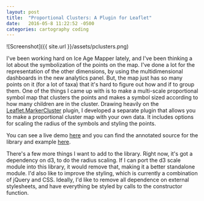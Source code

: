 ```yaml
---
layout: post
title:  "Proportional Clusters: A Plugin for Leaflet"
date:   2016-05-8 11:22:52 -0500
categories: cartography coding
---
```


![Screenshot]({{ site.url }}/assets/pclusters.png)

I've been working hard on Ice Age Mapper lately, and I've been thinking a lot about the symbolization of the points on the map. I've done a lot for the representation of the other dimensions, by using the multidimensional dashboards in the new analytics panel. But, the map just has so many points on it (for a lot of taxa) that it's hard to figure out how and if to group them. One of the things I came up with is to make a multi-scale proportional symbol map that clusters the points and makes a symbol sized according to how many children are in the cluster. Drawing heavily on the [Leaflet.MarkerCluster](https://github.com/Leaflet/Leaflet.markercluster) plugin, I developed a separate plugin that allows you to make a proportional cluster map with your own data. It includes options for scaling the radius of the symbols and styling the points.

You can see a live demo [here](http://scottsfarley.com/leaflet.proportionalClusters) and you can find the annotated source for the library and example [here](http://github.com/scottsfarley93/leaflet.proportionalClusters).

There's a few more things I want to add to the library. Right now, it's got a dependency on d3, to do the radius scaling. If I can port the d3 scale module into this library, it would remove that, making it a better standalone module. I'd also like to improve the styling, which is currently a combination of jQuery and CSS. Ideally, I'd like to remove all dependence on external stylesheets, and have everything be styled by calls to the constructor function.
